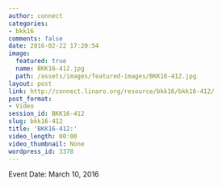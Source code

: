 ```yaml
---
author: connect
categories:
- bkk16
comments: false
date: 2016-02-22 17:20:54
image:
  featured: true
  name: BKK16-412.jpg
  path: /assets/images/featured-images/BKK16-412.jpg
layout: post
link: http://connect.linaro.org/resource/bkk16/bkk16-412/
post_format:
- Video
session_id: BKK16-412
slug: bkk16-412
title: 'BKK16-412:'
video_length: 00:00
video_thumbnail: None
wordpress_id: 3378
---
```


Event Date: March 10, 2016